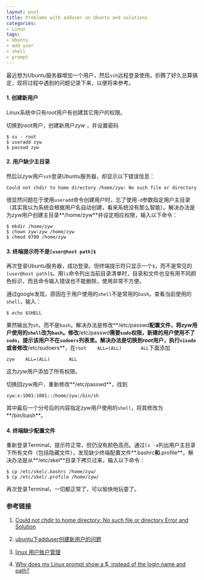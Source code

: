 ```yaml
---
layout: post
title: Problems with adduser on Ubuntu and solutions
categories:
- Linux
tags:
- Ubuntu
- add user
- shell
- prompt
---
```


最近想为Ubuntu服务器增加一个用户，然后`ssh`远程登录使用。折腾了好久总算搞定，现将过程中遇到的问题记录下来，以便将来参考。

#### 1. 创建新用户
Linux系统中只有*root*用户有创建其它用户的权限。

切换到*root*用户，创建新用户*zyw* ，并设置密码

```{.bash}
$ su - root
$ useradd zyw
$ passwd zyw
```

#### 2. 用户缺少主目录
然后以*zyw*用户`ssh`登录Ubuntu服务器，却显示以下错误信息：

```
Could not chdir to home directory /home/zyw: No such file or directory
```

很显然问题在于使用`useradd`命令创建用户时，忘了使用`-d`参数指定用户主目录（其实我以为系统会根据用户名自动创建，看来系统没有那么智能）。解决办法是为*zyw*用户创建主目录**/home/zyw**并设定相应权限，输入以下命令：

```{.bash}
$ mkdir /home/zyw
$ chown zyw:zyw /home/zyw
$ chmod 0700 /home/zyw
```
#### 3. 终端提示符不是`[user@host path]$`
再次登录Ubuntu服务器，成功登录。但终端提示符只显示一个`$`，而不是常见的`[user@host path]$`。用`ls`命令列出当前目录清单时，目录和文件也没有用不同颜色标识，而且命令输入错误也不能删除，使用非常不方便。

通过google发现，原因在于用户使用的`shell`不是常用的`bash`。查看当前使用的`shell`，输入：

```{.bash}
$ echo $SHELL
```

果然输出为`sh`，而不是`bash`。解决办法是修改**/etc/passwd**配置文件，将*zyw*用户使用的`shell`改为`bash`。修改**/etc/passwd**需要`sudo`权限，新建的用户使用不了`sudo`，提示该用户不在`sudoers`列表里。解决办法是切换到*root*用户，执行`visudo`或者修改**/etc/sudoers**，在`root    ALL=(ALL)       ALL`下面添加

```
zyw    ALL=(ALL)       ALL
```

这为*zyw*用户添加了所有权限。

切换回*zyw*用户，重新修改**/etc/passwd**，找到

```
zyw:x:1001:1001::/home/zyw:/bin/sh
```

其中最后一个分号后的内容指定*zyw*用户使用的`shell`，将其修改为**/bin/bash**。

#### 4. 终端缺少配置文件
重新登录Terminal，提示符正常，但仍没有颜色高亮。通过`ls -a`列出用户主目录下所有文件（包括隐藏文件），发现缺少终端配置文件**.bashrc**和**.profile**。解决办法是从**/etc/skel**目录下拷贝过来，输入以下命令：

```{.bash}
$ cp /etc/skel/.bashrc /home/zyw/
$ cp /etc/skel/.profile /home/zyw/
```

再次登录Terminal，一切都正常了，可以愉快地玩耍了。

### 参考链接
1. [Could not chdir to home directory: No such file or directory Error and Solution](http://www.cyberciti.biz/faq/linux-unix-appleosx-bsd-could-not-chdir-to-home-directory/)

2. [ubuntu下adduser创建新用户的问题](http://my.oschina.net/shangjx13/blog/32155)

3. [linux 用户账户管理](http://my.oschina.net/shangjx13/blog/30626)

4. [Why does my Linux prompt show a $, instead of the login name and path?](http://superuser.com/questions/68397/why-does-my-linux-prompt-show-a-instead-of-the-login-name-and-path)
